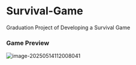 # Survival-Game
Graduation Project of Developing a Survival Game

### Game Preview

![image-20250514112008041](README.assets/Images/image-GamePreview.png)
